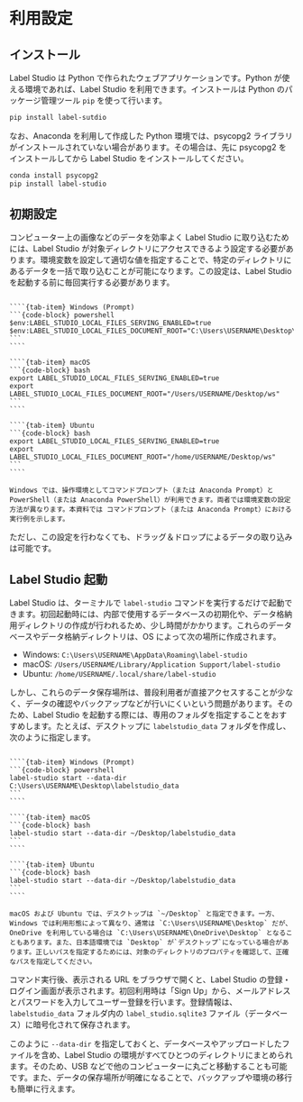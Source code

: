 # 利用設定

## インストール

Label Studio は Python で作られたウェブアプリケーションです。Python が使える環境であれば、Label Studio を利用できます。インストールは Python のパッケージ管理ツール `pip` を使って行います。

```bash
pip install label-sutdio
```


なお、Anaconda を利用して作成した Python 環境では、psycopg2 ライブラリがインストールされていない場合があります。その場合は、先に psycopg2 をインストールしてから Label Studio をインストールしてください。

```bash
conda install psycopg2
pip install label-studio
```


## 初期設定

コンピューター上の画像などのデータを効率よく Label Studio に取り込むためには、Label Studio が対象ディレクトリにアクセスできるよう設定する必要があります。環境変数を設定して適切な値を指定することで、特定のディレクトリにあるデータを一括で取り込むことが可能になります。この設定は、Label Studio を起動する前に毎回実行する必要があります。


`````{tab-set}

````{tab-item} Windows (Prompt)
```{code-block} powershell
$env:LABEL_STUDIO_LOCAL_FILES_SERVING_ENABLED=true
$env:LABEL_STUDIO_LOCAL_FILES_DOCUMENT_ROOT="C:\Users\USERNAME\Desktop\ws"
```
````

````{tab-item} macOS
```{code-block} bash
export LABEL_STUDIO_LOCAL_FILES_SERVING_ENABLED=true
export LABEL_STUDIO_LOCAL_FILES_DOCUMENT_ROOT="/Users/USERNAME/Desktop/ws"
```
````

````{tab-item} Ubuntu
```{code-block} bash
export LABEL_STUDIO_LOCAL_FILES_SERVING_ENABLED=true
export LABEL_STUDIO_LOCAL_FILES_DOCUMENT_ROOT="/home/USERNAME/Desktop/ws"
```
````

`````

```{note}
Windows では、操作環境としてコマンドプロンプト（または Anaconda Prompt）と PowerShell（または Anaconda PowerShell）が利用できます。両者では環境変数の設定方法が異なります。本資料では コマンドプロンプト（または Anaconda Prompt）における実行例を示します。
```

ただし、この設定を行わなくても、ドラッグ＆ドロップによるデータの取り込みは可能です。


## Label Studio 起動

Label Studio は、ターミナルで `label-studio` コマンドを実行するだけで起動できます。初回起動時には、内部で使用するデータベースの初期化や、データ格納用ディレクトリの作成が行われるため、少し時間がかかります。これらのデータベースやデータ格納ディレクトリは、OS によって次の場所に作成されます。

- Windows: `C:\Users\USERNAME\AppData\Roaming\label-studio`
- macOS: `/Users/USERNAME/Library/Application Support/label-studio`
- Ubuntu: `/home/USERNAME/.local/share/label-studio`

しかし、これらのデータ保存場所は、普段利用者が直接アクセスすることが少なく、データの確認やバックアップなどが行いにくいという問題があります。そのため、Label Studio を起動する際には、専用のフォルダを指定することをおすすめします。たとえば、デスクトップに `labelstudio_data` フォルダを作成し、次のように指定します。


`````{tab-set}

````{tab-item} Windows (Prompt)
```{code-block} powershell
label-studio start --data-dir C:\Users\USERNAME\Desktop\labelstudio_data
```
````

````{tab-item} macOS
```{code-block} bash
label-studio start --data-dir ~/Desktop/labelstudio_data
```
````

````{tab-item} Ubuntu
```{code-block} bash
label-studio start --data-dir ~/Desktop/labelstudio_data
```
````

`````



```{note}
macOS および Ubuntu では、デスクトップは `~/Desktop` と指定できます。一方、Windows では利用形態によって異なり、通常は `C:\Users\USERNAME\Desktop` だが、OneDrive を利用している場合は `C:\Users\USERNAME\OneDrive\Desktop` となることもあります。また、日本語環境では `Desktop` が`デスクトップ`になっている場合があります。正しいパスを指定するためには、対象のディレクトリのプロパティを確認して、正確なパスを指定してください。
```

コマンド実行後、表示される URL をブラウザで開くと、Label Studio の登録・ログイン画面が表示されます。初回利用時は「Sign Up」から、メールアドレスとパスワードを入力してユーザー登録を行います。登録情報は、`labelstudio_data` フォルダ内の `label_studio.sqlite3` ファイル（データベース）に暗号化されて保存されます。

このように `--data-dir` を指定しておくと、データベースやアップロードしたファイルを含め、Label Studio の環境がすべてひとつのディレクトリにまとめられます。そのため、USB などで他のコンピューターに丸ごと移動することも可能です。また、データの保存場所が明確になることで、バックアップや環境の移行も簡単に行えます。
